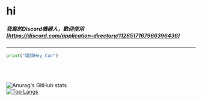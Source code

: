 # hi

##### 我寫的Discord機器人，歡迎使用</br>[https://discord.com/application-directory/1126517167966396436]</br>

---

```py
print("罐頭Hey_Can")
```
</br></br>

![Anurag's GitHub stats](https://github-readme-stats.vercel.app/api?username=Heycan59&theme=dark)<br>
[![Top Langs](https://github-readme-stats.vercel.app/api/top-langs/?username=Heycan59&layout=compact)](https://github.com/Heycan59)<br><br>
